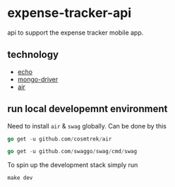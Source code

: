 # expense-tracker-api

api to support the expense tracker mobile app.

## technology

- [echo](https://github.com/labstack/echo)
- [mongo-driver](https://github.com/mongodb/mongo-go-driver)
- [air](https://github.com/cosmtrek/air)

## run local developemnt environment

Need to install `air` & `swag` globally. Can be done by this 

```go
go get -u github.com/cosmtrek/air

go get -u github.com/swaggo/swag/cmd/swag
```

To spin up the development stack simply run 

```shell
make dev
```

